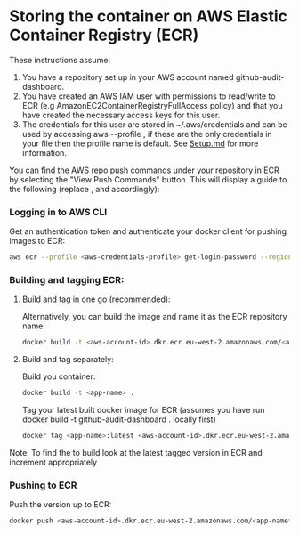 # Storing the container on AWS Elastic Container Registry (ECR)

These instructions assume:

1. You have a repository set up in your AWS account named github-audit-dashboard.
2. You have created an AWS IAM user with permissions to read/write to ECR (e.g AmazonEC2ContainerRegistryFullAccess policy) and that you have created the necessary access keys for this user.
3. The credentials for this user are stored in ~/.aws/credentials and can be used by accessing aws --profile <aws-credentials-profile>, if these are the only credentials in your file then the profile name is default. See [Setup.md](Setup.md) for more information.

You can find the AWS repo push commands under your repository in ECR by selecting the "View Push Commands" button. This will display a guide to the following (replace <aws-credentials-profile>, <aws-account-id> and <version> accordingly):

### Logging in to AWS CLI

Get an authentication token and authenticate your docker client for pushing images to ECR:
```bash
aws ecr --profile <aws-credentials-profile> get-login-password --region eu-west-2 | docker login --username AWS --password-stdin <aws-account-id>.dkr.ecr.eu-west-2.amazonaws.com
```

### Building and tagging ECR:

1. Build and tag in one go (recommended):

    Alternatively, you can build the image and name it as the ECR repository name:
    ```bash
    docker build -t <aws-account-id>.dkr.ecr.eu-west-2.amazonaws.com/<app-name>:<version> .
    ```

2. Build and tag separately:

    Build you container:
    ```bash
    docker build -t <app-name> .
    ```

    Tag your latest built docker image for ECR (assumes you have run docker build -t github-audit-dashboard . locally first)
    ```bash
    docker tag <app-name>:latest <aws-account-id>.dkr.ecr.eu-west-2.amazonaws.com/<app-name>:<version>
    ```

Note: To find the <version> to build look at the latest tagged version in ECR and increment appropriately

### Pushing to ECR

Push the version up to ECR:
```bash
docker push <aws-account-id>.dkr.ecr.eu-west-2.amazonaws.com/<app-name>:<version>
```
